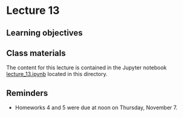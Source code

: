 # Lecture 13

## Learning objectives



## Class materials

The content for this lecture is contained in the Jupyter notebook [lecture_13.ipynb](lecture_13.ipynb) located in this directory.

## Reminders

- Homeworks 4 and 5 were due at noon on Thursday, November 7.
